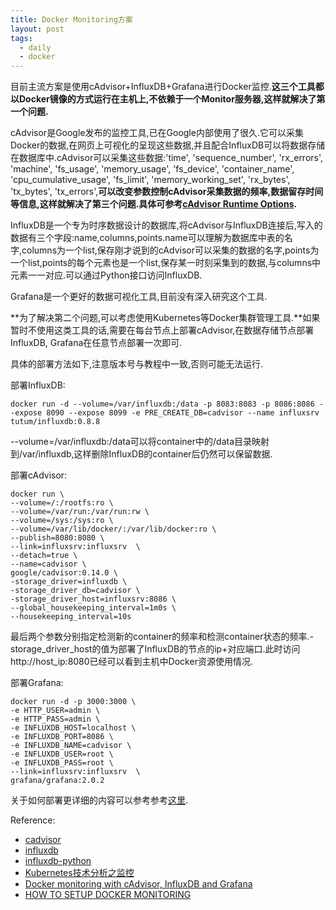 ```yaml
---
title: Docker Monitoring方案
layout: post
tags:
  - daily
  - docker
---
```


目前主流方案是使用cAdvisor+InfluxDB+Grafana进行Docker监控.**这三个工具都以Docker镜像的方式运行在主机上,不依赖于一个Monitor服务器,这样就解决了第一个问题.**

cAdvisor是Google发布的监控工具,已在Google内部使用了很久.它可以采集Docker的数据,在网页上可视化的呈现这些数据,并且配合InfluxDB可以将数据存储在数据库中.cAdvisor可以采集这些数据:'time', 'sequence_number', 'rx_errors', 'machine', 'fs_usage', 'memory_usage', 'fs_device', 'container_name', 'cpu_cumulative_usage', 'fs_limit', 'memory_working_set', 'rx_bytes', 'tx_bytes', 'tx_errors',**可以改变参数控制cAdvisor采集数据的频率,数据留存时间等信息,这样就解决了第三个问题.具体可参考[cAdvisor Runtime Options](https://github.com/google/cadvisor/blob/master/docs/runtime_options.md).**

InfluxDB是一个专为时序数据设计的数据库,将cAdvisor与InfluxDB连接后,写入的数据有三个字段:name,columns,points.name可以理解为数据库中表的名字,columns为一个list,保存刚才说到的cAdvisor可以采集的数据的名字,points为一个list,points的每个元素也是一个list,保存某一时刻采集到的数据,与columns中元素一一对应.可以通过Python接口访问InfluxDB.

Grafana是一个更好的数据可视化工具,目前没有深入研究这个工具.

**为了解决第二个问题,可以考虑使用Kubernetes等Docker集群管理工具.**如果暂时不使用这类工具的话,需要在每台节点上部署cAdvisor,在数据存储节点部署InfluxDB, Grafana在任意节点部署一次即可.

具体的部署方法如下,注意版本号与教程中一致,否则可能无法运行.

部署InfluxDB:

	docker run -d --volume=/var/influxdb:/data -p 8083:8083 -p 8086:8086 --expose 8090 --expose 8099 -e PRE_CREATE_DB=cadvisor --name influxsrv tutum/influxdb:0.8.8
	
--volume=/var/influxdb:/data可以将container中的/data目录映射到/var/influxdb,这样删除InfluxDB的container后仍然可以保留数据.
	
部署cAdvisor:

	docker run \
	--volume=/:/rootfs:ro \
	--volume=/var/run:/var/run:rw \
	--volume=/sys:/sys:ro \
	--volume=/var/lib/docker/:/var/lib/docker:ro \
	--publish=8080:8080 \
	--link=influxsrv:influxsrv  \
	--detach=true \
	--name=cadvisor \
	google/cadvisor:0.14.0 \
	-storage_driver=influxdb \
	-storage_driver_db=cadvisor \
	-storage_driver_host=influxsrv:8086 \
	--global_housekeeping_interval=1m0s \
	--housekeeping_interval=10s

最后两个参数分别指定检测新的container的频率和检测container状态的频率.-storage_driver_host的值为部署了InfluxDB的节点的ip+对应端口.此时访问http://host_ip:8080已经可以看到主机中Docker资源使用情况.

部署Grafana:
	
	docker run -d -p 3000:3000 \
	-e HTTP_USER=admin \
	-e HTTP_PASS=admin \
	-e INFLUXDB_HOST=localhost \
	-e INFLUXDB_PORT=8086 \
	-e INFLUXDB_NAME=cadvisor \
	-e INFLUXDB_USER=root \
	-e INFLUXDB_PASS=root \
	--link=influxsrv:influxsrv  \
	grafana/grafana:2.0.2

关于如何部署更详细的内容可以参考参考[这里](https://dockerhanoi.wordpress.com/2015/08/19/docker-monitoring-with-cadvisor-influxdb-and-grafana/).

Reference:

- [cadvisor](https://github.com/google/cadvisor)
- [influxdb](https://github.com/influxdb/influxdb)
- [influxdb-python](https://github.com/influxdb/influxdb-python)
- [Kubernetes技术分析之监控](http://www.dockone.io/article/569)
- [Docker monitoring with cAdvisor, InfluxDB and Grafana](https://dockerhanoi.wordpress.com/2015/08/19/docker-monitoring-with-cadvisor-influxdb-and-grafana/)
- [HOW TO SETUP DOCKER MONITORING](https://www.brianchristner.io/how-to-setup-docker-monitoring/)